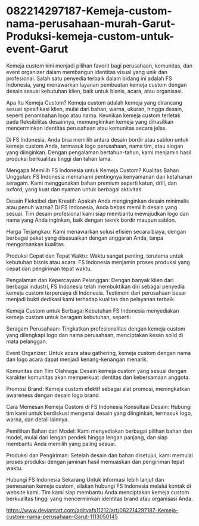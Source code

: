  # 082214297187-Kemeja-custom-nama-perusahaan-murah-Garut-Produksi-kemeja-custom-untuk-event-Garut
Kemeja custom kini menjadi pilihan favorit bagi perusahaan, komunitas, dan event organizer dalam membangun identitas visual yang unik dan profesional. Salah satu penyedia terbaik dalam bidang ini adalah FS Indonesia, yang menawarkan layanan pembuatan kemeja custom dengan desain sesuai kebutuhan klien, baik untuk bisnis, acara, atau organisasi.

Apa Itu Kemeja Custom?
Kemeja custom adalah kemeja yang dirancang sesuai spesifikasi klien, mulai dari bahan, warna, ukuran, hingga desain, seperti penambahan logo atau nama. Keunikan kemeja custom terletak pada fleksibilitas desainnya, memungkinkan kemeja yang dihasilkan mencerminkan identitas perusahaan atau komunitas secara jelas.

Di FS Indonesia, Anda bisa memilih antara desain bordir atau sablon untuk kemeja custom Anda, termasuk logo perusahaan, nama tim, atau slogan yang diinginkan. Dengan pengalaman bertahun-tahun, kami menjamin hasil produksi berkualitas tinggi dan tahan lama.

Mengapa Memilih FS Indonesia untuk Kemeja Custom?
Kualitas Bahan Unggulan: FS Indonesia memahami pentingnya kenyamanan dan ketahanan seragam. Kami menggunakan bahan premium seperti katun, drill, dan oxford, yang kuat dan nyaman untuk berbagai aktivitas.

Desain Fleksibel dan Kreatif: Apakah Anda menginginkan desain minimalis atau penuh warna? Di FS Indonesia, Anda bebas memilih desain yang sesuai. Tim desain profesional kami siap membantu mewujudkan logo dan nama yang Anda inginkan, baik dengan teknik bordir maupun sablon.

Harga Terjangkau: Kami menawarkan solusi efisien secara biaya, dengan berbagai paket yang disesuaikan dengan anggaran Anda, tanpa mengorbankan kualitas.

Produksi Cepat dan Tepat Waktu: Waktu sangat penting, terutama untuk kebutuhan bisnis atau acara. FS Indonesia menjamin proses produksi yang cepat dan pengiriman tepat waktu.

Pengalaman dan Kepercayaan Pelanggan: Dengan banyak klien dari berbagai industri, FS Indonesia telah membuktikan diri sebagai penyedia kemeja custom terpercaya di Indonesia. Testimoni dari perusahaan besar menjadi bukti dedikasi kami terhadap kualitas dan pelayanan terbaik.

Kemeja Custom untuk Berbagai Kebutuhan
FS Indonesia menyediakan kemeja custom untuk beragam kebutuhan, seperti:

Seragam Perusahaan: Tingkatkan profesionalitas dengan kemeja custom yang dilengkapi logo dan nama perusahaan, menciptakan kesan solid di mata pelanggan.

Event Organizer: Untuk acara atau gathering, kemeja custom dengan nama dan logo acara dapat menjadi kenang-kenangan menarik.

Komunitas dan Tim Olahraga: Desain kemeja custom yang sesuai dengan karakter komunitas akan memperkuat identitas dan kebersamaan anggota.

Promosi Brand: Kemeja custom efektif sebagai alat promosi, meningkatkan awareness dengan desain logo brand.

Cara Memesan Kemeja Custom di FS Indonesia
Konsultasi Desain: Hubungi tim kami untuk berdiskusi mengenai desain yang diinginkan, termasuk logo, warna, dan detail lainnya.

Pemilihan Bahan dan Model: Kami menyediakan berbagai pilihan bahan dan model, mulai dari lengan pendek hingga lengan panjang, dan siap membantu Anda memilih yang paling sesuai.

Produksi dan Pengiriman: Setelah desain dan bahan disetujui, kami memulai proses produksi dengan jaminan hasil memuaskan dan pengiriman tepat waktu.

Hubungi FS Indonesia Sekarang
Untuk informasi lebih lanjut dan pemesanan kemeja custom, silakan hubungi FS Indonesia melalui kontak di website kami. Tim kami siap membantu Anda menciptakan kemeja custom berkualitas tinggi yang mencerminkan identitas brand atau organisasi Anda.

https://www.deviantart.com/adityafs11212/art/082214297187-Kemeja-custom-nama-perusahaan-Garut-1113050145

